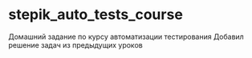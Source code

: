 # stepik_auto_tests_course
Домашний задание по курсу автоматизации тестирования 
Добавил решение задач из предыдущих уроков
